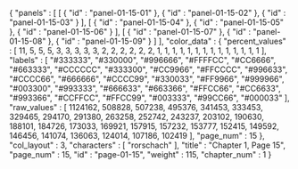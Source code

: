 {
  "panels" : [
    [
      {
        "id" : "panel-01-15-01"
      },
      {
        "id" : "panel-01-15-02"
      },
      {
        "id" : "panel-01-15-03"
      }
    ],
    [
      {
        "id" : "panel-01-15-04"
      },
      {
        "id" : "panel-01-15-05"
      },
      {
        "id" : "panel-01-15-06"
      }
    ],
    [
      {
        "id" : "panel-01-15-07"
      },
      {
        "id" : "panel-01-15-08"
      },
      {
        "id" : "panel-01-15-09"
      }
    ]
  ],
  "color_data" : {
    "percent_values" : [
      11,
      5,
      5,
      5,
      3,
      3,
      3,
      3,
      3,
      2,
      2,
      2,
      2,
      2,
      2,
      1,
      1,
      1,
      1,
      1,
      1,
      1,
      1,
      1,
      1,
      1,
      1,
      1,
      1
    ],
    "labels" : [
      "#333333",
      "#330000",
      "#996666",
      "#FFFFCC",
      "#CC6666",
      "#663333",
      "#CCCCCC",
      "#333300",
      "#CC9966",
      "#FFCCCC",
      "#996633",
      "#CCCC66",
      "#666666",
      "#CCCC99",
      "#330033",
      "#FF9966",
      "#999966",
      "#003300",
      "#993333",
      "#666633",
      "#663366",
      "#FFCC66",
      "#CC6633",
      "#993366",
      "#CCFFCC",
      "#FFCC99",
      "#003333",
      "#99CC66",
      "#000033"
    ],
    "raw_values" : [
      1124162,
      508828,
      507238,
      495376,
      341453,
      333453,
      329465,
      294170,
      291380,
      263258,
      252742,
      243237,
      203102,
      190630,
      188101,
      184726,
      173033,
      169921,
      157915,
      157232,
      153777,
      152415,
      149592,
      146456,
      141074,
      136063,
      124014,
      107186,
      102419
    ],
    "page_num" : 15
  },
  "col_layout" : 3,
  "characters" : [
    "rorschach"
  ],
  "title" : "Chapter 1, Page 15",
  "page_num" : 15,
  "id" : "page-01-15",
  "weight" : 115,
  "chapter_num" : 1
}
